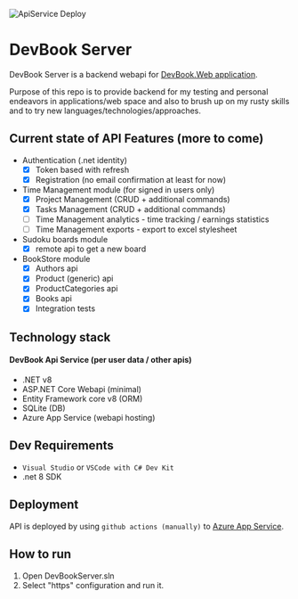 ![ApiService Deploy](https://github.com/shindy001/devbook-server/actions/workflows/deploy-devbook-server.yml/badge.svg)

# DevBook Server

DevBook Server is a backend webapi for [DevBook.Web application](https://github.com/shindy001/DevBook.Web).

Purpose of this repo is to provide backend for my testing and personal endeavors in applications/web space and also to brush up on my rusty skills and to try new languages/technologies/approaches.

## Current state of API Features (more to come)
- Authentication (.net identity)
  - [x] Token based with refresh
  - [x] Registration (no email confirmation at least for now)
- Time Management module (for signed in users only)
  - [x] Project Management (CRUD + additional commands)
  - [x] Tasks Management (CRUD + additional commands)
  - [ ] Time Management analytics - time tracking / earnings statistics
  - [ ] Time Management exports - export to excel stylesheet
- Sudoku boards module
  - [x] remote api to get a new board
- BookStore module
  - [x] Authors api
  - [x] Product (generic) api
  - [x] ProductCategories api
  - [x] Books api
  - [x] Integration tests

## Technology stack
#### DevBook Api Service (per user data / other apis)
  - .NET v8
  - ASP.NET Core Webapi (minimal)
  - Entity Framework core v8 (ORM)
  - SQLite (DB)
  - Azure App Service (webapi hosting)

## Dev Requirements
- `Visual Studio` or `VSCode with C# Dev Kit`
- .net 8 SDK

## Deployment
API is deployed by using ```github actions (manually)``` to [Azure App Service](https://azure.microsoft.com/en-gb/products/app-service).

## How to run
1. Open DevBookServer.sln
1. Select "https" configuration and run it.
